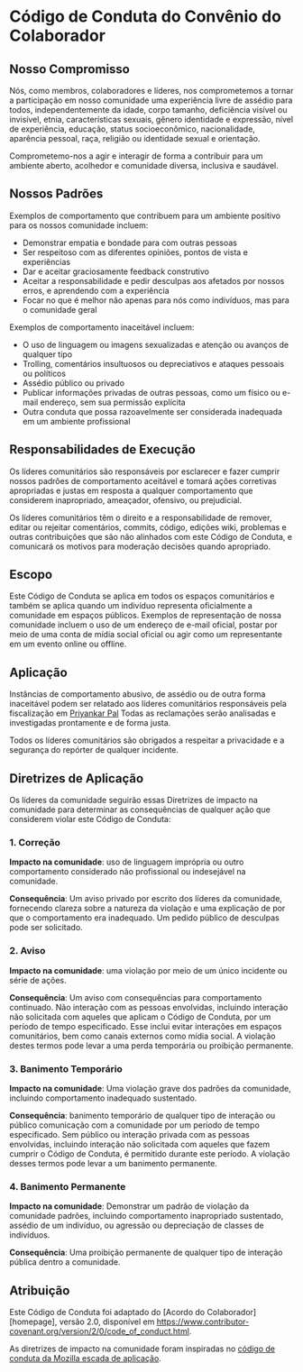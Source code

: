 # Código de Conduta do Convênio do Colaborador

## Nosso Compromisso

Nós, como membros, colaboradores e líderes, nos comprometemos a tornar a participação em nosso
comunidade uma experiência livre de assédio para todos, independentemente da idade, corpo
tamanho, deficiência visível ou invisível, etnia, características sexuais, gênero
identidade e expressão, nível de experiência, educação, status socioeconômico,
nacionalidade, aparência pessoal, raça, religião ou identidade sexual
e orientação.

Comprometemo-nos a agir e interagir de forma a contribuir para um ambiente aberto, acolhedor e
comunidade diversa, inclusiva e saudável.

## Nossos Padrões

Exemplos de comportamento que contribuem para um ambiente positivo para os nossos
comunidade incluem:

- Demonstrar empatia e bondade para com outras pessoas
- Ser respeitoso com as diferentes opiniões, pontos de vista e experiências
- Dar e aceitar graciosamente feedback construtivo
- Aceitar a responsabilidade e pedir desculpas aos afetados por nossos erros,
   e aprendendo com a experiência
- Focar no que é melhor não apenas para nós como indivíduos, mas para o
   comunidade geral

Exemplos de comportamento inaceitável incluem:

- O uso de linguagem ou imagens sexualizadas e atenção ou
   avanços de qualquer tipo
- Trolling, comentários insultuosos ou depreciativos e ataques pessoais ou políticos
- Assédio público ou privado
- Publicar informações privadas de outras pessoas, como um físico ou e-mail
   endereço, sem sua permissão explícita
- Outra conduta que possa razoavelmente ser considerada inadequada em um
   ambiente profissional

## Responsabilidades de Execução

Os líderes comunitários são responsáveis por esclarecer e fazer cumprir nossos padrões de
comportamento aceitável e tomará ações corretivas apropriadas e justas em
resposta a qualquer comportamento que considerem inapropriado, ameaçador, ofensivo,
ou prejudicial.

Os líderes comunitários têm o direito e a responsabilidade de remover, editar ou rejeitar
comentários, commits, código, edições wiki, problemas e outras contribuições que são
não alinhados com este Código de Conduta, e comunicará os motivos para moderação
decisões quando apropriado.

## Escopo

Este Código de Conduta se aplica em todos os espaços comunitários e também se aplica quando
um indivíduo representa oficialmente a comunidade em espaços públicos.
Exemplos de representação de nossa comunidade incluem o uso de um endereço de e-mail oficial,
postar por meio de uma conta de mídia social oficial ou agir como um
representante em um evento online ou offline.

## Aplicação

Instâncias de comportamento abusivo, de assédio ou de outra forma inaceitável podem ser
relatado aos líderes comunitários responsáveis pela fiscalização em [Priyankar Pal](https://twitter.com/Priyankarpal.)
Todas as reclamações serão analisadas e investigadas prontamente e de forma justa.

Todos os líderes comunitários são obrigados a respeitar a privacidade e a segurança do
repórter de qualquer incidente.

## Diretrizes de Aplicação

Os líderes da comunidade seguirão essas Diretrizes de impacto na comunidade para determinar
as consequências de qualquer ação que considerem violar este Código de Conduta:

### 1. Correção

**Impacto na comunidade**: uso de linguagem imprópria ou outro comportamento considerado
não profissional ou indesejável na comunidade.

**Consequência**: Um aviso privado por escrito dos líderes da comunidade, fornecendo
clareza sobre a natureza da violação e uma explicação de por que o
comportamento era inadequado. Um pedido público de desculpas pode ser solicitado.

### 2. Aviso

**Impacto na comunidade**: uma violação por meio de um único incidente ou série
de ações.

**Consequência**: Um aviso com consequências para comportamento continuado. Não
interação com as pessoas envolvidas, incluindo interação não solicitada com
aqueles que aplicam o Código de Conduta, por um período de tempo especificado. Esse
inclui evitar interações em espaços comunitários, bem como canais externos
como mídia social. A violação destes termos pode levar a uma perda temporária ou
proibição permanente.

### 3. Banimento Temporário

**Impacto na comunidade**: Uma violação grave dos padrões da comunidade, incluindo
comportamento inadequado sustentado.

**Consequência**: banimento temporário de qualquer tipo de interação ou público
comunicação com a comunidade por um período de tempo especificado. Sem público ou
interação privada com as pessoas envolvidas, incluindo interação não solicitada
com aqueles que fazem cumprir o Código de Conduta, é permitido durante este período.
A violação desses termos pode levar a um banimento permanente.

### 4. Banimento Permanente

**Impacto na comunidade**: Demonstrar um padrão de violação da comunidade
padrões, incluindo comportamento inapropriado sustentado, assédio de um
indivíduo, ou agressão ou depreciação de classes de indivíduos.

**Consequência**: Uma proibição permanente de qualquer tipo de interação pública dentro
a comunidade.

## Atribuição

Este Código de Conduta foi adaptado do [Acordo do Colaborador][homepage],
versão 2.0, disponível em
https://www.contributor-covenant.org/version/2/0/code_of_conduct.html.

As diretrizes de impacto na comunidade foram inspiradas no [código de conduta da Mozilla
escada de aplicação](https://github.com/mozilla/diversity).